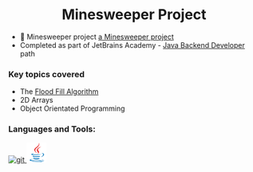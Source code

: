
<h1 align="center">Minesweeper Project</h1>

- 🔭 Minesweeper project [a Minesweeper project](https://github.com/brettjames250/minesweeper/tree/master)
- Completed as part of JetBrains Academy - [Java Backend Developer](https://hyperskill.org/tracks/12) path

<h3 align="left">Key topics covered</h3>

- The [Flood Fill Algorithm](https://en.wikipedia.org/wiki/Flood_fill)
- 2D Arrays
- Object Orientated Programming


<h3 align="left">Languages and Tools:</h3>
<p align="left"> <a href="https://git-scm.com/" target="_blank" rel="noreferrer"> <img src="https://www.vectorlogo.zone/logos/git-scm/git-scm-icon.svg" alt="git" width="40" height="40"/> </a> <a href="https://www.java.com" target="_blank" rel="noreferrer"> <img src="https://raw.githubusercontent.com/devicons/devicon/master/icons/java/java-original.svg" alt="java" width="40" height="40"/> </a> </p>

